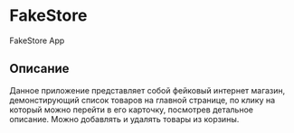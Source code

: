 # FakeStore
FakeStore App

## Описание

Данное приложение представляет собой фейковый интернет магазин, демонстирующий список товаров на главной странице, по клику на который можно перейти в его карточку, посмотрев детальное описание. Можно добавлять и удалять товары из корзины.
